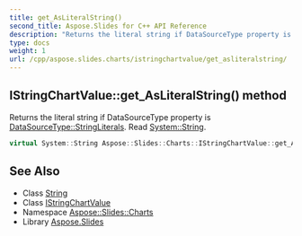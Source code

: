 ```yaml
---
title: get_AsLiteralString()
second_title: Aspose.Slides for C++ API Reference
description: "Returns the literal string if DataSourceType property is DataSourceType::StringLiterals. Read System::String."
type: docs
weight: 1
url: /cpp/aspose.slides.charts/istringchartvalue/get_asliteralstring/
---
```

## IStringChartValue::get_AsLiteralString() method


Returns the literal string if DataSourceType property is [DataSourceType::StringLiterals](../../datasourcetype/). Read [System::String](../../../system/string/).

```cpp
virtual System::String Aspose::Slides::Charts::IStringChartValue::get_AsLiteralString()=0
```

## See Also

* Class [String](../../system/string/)
* Class [IStringChartValue](./)
* Namespace [Aspose::Slides::Charts](../)
* Library [Aspose.Slides](../../)